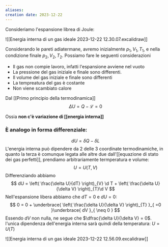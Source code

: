 ```yaml
---
aliases: 
creation date: 2023-12-22
---
```


Consideriamo l'espansione librea di Joule:

![[Energia interna di un gas ideale 2023-12-22 12.30.07.excalidraw]]

Considerando le pareti adiatermane, avremo inizialmente $p_{1},V_{1},T_{1}$, e nella condizione finale $p_{2},V_{2},T_{2}$.
Possiamo fare le seguenti considerazioni

- Il gas non compie lavoro, infatti l'espansione avviene nel vuoto
- La pressione del gas iniziale e finale sono differenti.
- Il volume del gas iniziale e finale sono differenti
- La tempreatura del gas è costante
- Non viene scambiato calore

Dal [[Primo principio della termodinamica]]
$$ \Delta U = Q - \mathcal{L} = 0 $$

Ossia **non c'è variazione di [[energia interna]]**


### È analogo in forma differenziale:

$$dU = \delta Q - \delta L$$
L'energia interna può dipendere da 2 delle 3 coordinate termodinamiche, in quanto la terza è comunque legata alle altre due dall'[[equazione di stato dei gas perfetti]], prendiamo arbitrariamente termperatura e volume:
$$ U = U(T,V) $$
Differenziando abbiamo
$$ dU = \left( \frac{\delta U}{dT} \right)_{V} \d T + \left( \frac{\delta U}{\delta V} \right)_{T}\d V $$
Nell'espansione libera abbiamo che $dT = 0$ e $dU = 0$:
$$ 0 = 0 + \underbrace{ \left( \frac{\delta U}{\delta V} \right)_{T} }_{ =0 }\underbrace{ dV }_{ \neq 0 } $$
Essendo $dV$ non nulla, ne segue che $\dfrac{\delta U}{\delta V} = 0$.
l'unica dipendenza dell'energia interna sarà quindi della temperatura: $U=U(T)$

![[Energia interna di un gas ideale 2023-12-22 12.56.09.excalidraw]]